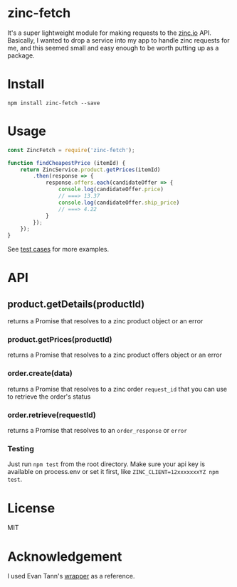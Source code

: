 
zinc-fetch
==========

It's a super lightweight module for making requests to the [zinc.io](http://docs.zincapi.com/) API. Basically, I wanted to drop a service into my app to handle zinc requests for me, and this seemed small and easy enough to be worth putting up as a package.

# Install

`npm install zinc-fetch --save`


# Usage

```javascript
const ZincFetch = require('zinc-fetch');

function findCheapestPrice (itemId) {
    return ZincService.product.getPrices(itemId)
        .then(response => {
            response.offers.each(candidateOffer => {
                console.log(candidateOffer.price)
                // ===> 13.37
                console.log(candidateOffer.ship_price)
                // ===> 4.22
            }
        });
    });
}
```

See [test cases](https://github.com/brianpgerson/zinc-wrapper/blob/master/test/zinc-fetch.test.js) for more examples.


# API

## product.getDetails(productId)

returns a Promise that resolves to a zinc product object or an error

### product.getPrices(productId)

returns a Promise that resolves to a zinc product offers object or an error

### order.create(data)

returns a Promise that resolves to a zinc order `request_id` that you can use to retrieve the order's status

### order.retrieve(requestId)

returns a Promise that resolves to an `order_response` or `error`

### Testing

Just run `npm test` from the root directory. Make sure your api key is available on process.env or set it first, like `ZINC_CLIENT=12xxxxxxxYZ npm test`.


# License

MIT


# Acknowledgement

I used Evan Tann's [wrapper](https://github.com/egtann/zinc) as a reference.
